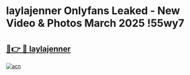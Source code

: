 # laylajenner Onlyfans Leaked - New Video & Photos March 2025 !55wy7

# <h2><a href="https://ozmxd6.iuczelnia.edu.pl?title=laylajenner&ref=55wy7">🔗👉 🔴 laylajenner</a></h2>

[![acn](https://github.com/user-attachments/assets/0f9c940e-d8b0-45ae-aac7-cd30a18b3e1c)](https://ozmxd6.iuczelnia.edu.pl?title=laylajenner&ref=55wy7)

